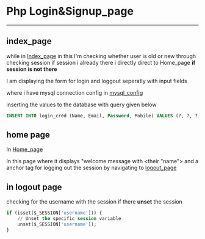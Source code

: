 # Php Login&Signup_page
___

## index_page

while in  [Index_page](https://shorturl.at/DJ579) in this I'm checking whether user is old or new through checking session if session i already there i directly direct to Home_page 
**if session is not there**

I am displaying the form for login and loggout seperatly with input fields

where i have mysql connection config in [mysql_config](https://shorturl.at/wPQ49)

inserting the values to the database with query given below 

```sql
INSERT INTO login_cred (Name, Email, Password, Mobile) VALUES (?, ?, ?, ?);

```

## home page 

In [Home_page](https://shorturl.at/awDN1)

In this page where it displays "welcome message with <their "name"> and a anchor tag for logging out the session by navigating to [logout_page](https://shorturl.at/hotA4)


## in logout page

checking for the username with the session if there **unset** the session



```sql
if (isset($_SESSION['username'])) {
    // Unset the specific session variable
    unset($_SESSION['username']);
}

```



